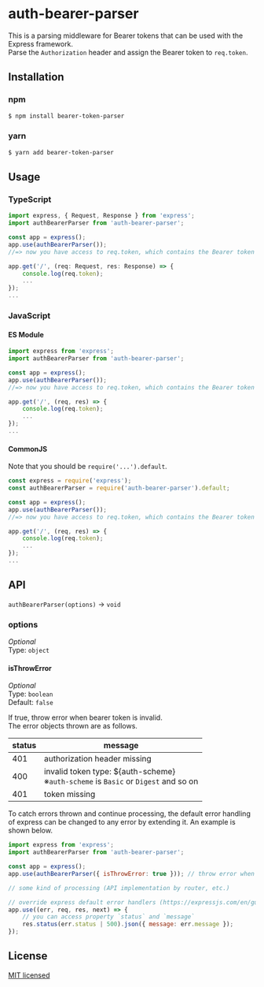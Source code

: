 # auth-bearer-parser

This is a parsing middleware for Bearer tokens that can be used with the Express framework.  
Parse the `Authorization` header and assign the Bearer token to `req.token`.

## Installation

### npm

```sh
$ npm install bearer-token-parser
```

### yarn

```sh
$ yarn add bearer-token-parser
```

## Usage

### TypeScript

```ts
import express, { Request, Response } from 'express';
import authBearerParser from 'auth-bearer-parser';

const app = express();
app.use(authBearerParser());
//=> now you have access to req.token, which contains the Bearer token

app.get('/', (req: Request, res: Response) => {
	console.log(req.token);
	...
});
...
```

### JavaScript

#### ES Module

```js
import express from 'express';
import authBearerParser from 'auth-bearer-parser';

const app = express();
app.use(authBearerParser());
//=> now you have access to req.token, which contains the Bearer token

app.get('/', (req, res) => {
	console.log(req.token);
	...
});
...
```

#### CommonJS

Note that you should be `require('...').default`.

```js
const express = require('express');
const authBearerParser = require('auth-bearer-parser').default;

const app = express();
app.use(authBearerParser());
//=> now you have access to req.token, which contains the Bearer token

app.get('/', (req, res) => {
	console.log(req.token);
	...
});
...
```

## API

`authBearerParser(options)` -> `void`

### options

_Optional_  
Type: `object`

#### isThrowError

_Optional_  
Type: `boolean`  
Default: `false`

If true, throw error when bearer token is invalid.  
The error objects thrown are as follows.

| status | message                                                                               |
| ------ | ------------------------------------------------------------------------------------- |
| 401    | authorization header missing                                                          |
| 400    | invalid token type: ${auth-scheme}<br>※`auth-scheme` is `Basic` or `Digest` and so on |
| 401    | token missing                                                                         |

To catch errors thrown and continue processing, the default error handling of express can be changed to any error by extending it. An example is shown below.

```js
import express from 'express';
import authBearerParser from 'auth-bearer-parser';

const app = express();
app.use(authBearerParser({ isThrowError: true })); // throw error when bearer token is invalid

// some kind of processing (API implementation by router, etc.)

// override express default error handlers (https://expressjs.com/en/guide/error-handling.html#writing-error-handlers)
app.use((err, req, res, next) => {
	// you can access property `status` and `message`
	res.status(err.status | 500).json({ message: err.message });
});
```

## License

[MIT licensed](./LICENSE)
